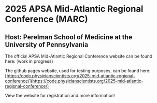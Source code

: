 # 2025 APSA Mid-Atlantic Regional Conference (MARC) 

## Host: Perelman School of Medicine at the University of Pennsylvania

The official APSA Mid-Atlantic Regional Conference website can be found here: (work in progress)

The github pages website, used for testing purposes, can be found here: [https://code.physicianscientists.org/2025-mid-atlantic-regional-conference/](https://code.physicianscientists.org/2025-mid-atlantic-regional-conference/)

View the website for registration and more information!